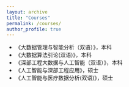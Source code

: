```yaml
---
layout: archive
title: "Courses"
permalink: /courses/
author_profile: true
---
```


* 《大数据管理与智能分析（双语）》，本科
* 《大数据算法引论(双语)》，本科
* 《深部工程大数据与人工智能（双语）》，本科
* 《人工智能与深部工程应用》，硕士
* 《人工智能与医疗数据分析(双语)》，硕士
